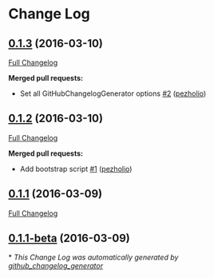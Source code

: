 # Change Log

## [0.1.3](https://github.com/theodi/henry/tree/0.1.3) (2016-03-10)
[Full Changelog](https://github.com/theodi/henry/compare/0.1.2...0.1.3)

**Merged pull requests:**

- Set all GitHubChangelogGenerator options [\#2](https://github.com/theodi/henry/pull/2) ([pezholio](https://github.com/pezholio))

## [0.1.2](https://github.com/theodi/henry/tree/0.1.2) (2016-03-10)
[Full Changelog](https://github.com/theodi/henry/compare/0.1.1...0.1.2)

**Merged pull requests:**

- Add bootstrap script [\#1](https://github.com/theodi/henry/pull/1) ([pezholio](https://github.com/pezholio))

## [0.1.1](https://github.com/theodi/henry/tree/0.1.1) (2016-03-09)
[Full Changelog](https://github.com/theodi/henry/compare/0.1.1-beta...0.1.1)

## [0.1.1-beta](https://github.com/theodi/henry/tree/0.1.1-beta) (2016-03-09)


\* *This Change Log was automatically generated by [github_changelog_generator](https://github.com/skywinder/Github-Changelog-Generator)*
